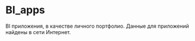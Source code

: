 # BI_apps
BI приложения, в качестве личного портфолио. Данные для приложений найдены в сети Интернет. 
